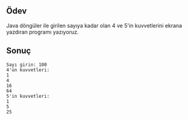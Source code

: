 ## Ödev
Java döngüler ile girilen sayıya kadar olan 4 ve 5'in kuvvetlerini ekrana yazdıran programı yazıyoruz.

## Sonuç
````
Sayı girin: 100
4'ün kuvvetleri:
1
4
16
64
5'in kuvvetleri:
1
5
25
````
